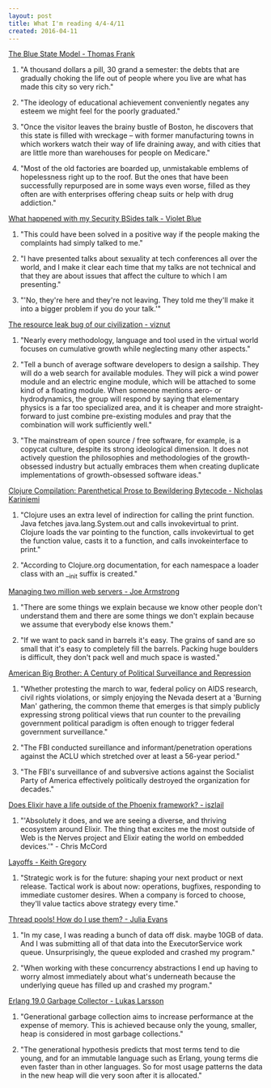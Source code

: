 ```yaml
---
layout: post
title: What I'm reading 4/4-4/11
created: 2016-04-11
---
```


[The Blue State Model - Thomas Frank](http://www.tomdispatch.com/blog/176121/)

1. "A thousand dollars a pill, 30 grand a semester: the debts that are gradually choking the life out of people where you live are what has made this city so very rich."

2. "The ideology of educational achievement conveniently negates any esteem we might feel for the poorly graduated."

3. "Once the visitor leaves the brainy bustle of Boston, he discovers that this state is filled with wreckage &#x2013; with former manufacturing towns in which workers watch their way of life draining away, and with cities that are little more than warehouses for people on Medicare."

4. "Most of the old factories are boarded up, unmistakable emblems of hopelessness right up to the roof. But the ones that have been successfully repurposed are in some ways even worse, filled as they often are with enterprises offering cheap suits or help with drug addiction."

[What happened with my Security BSides talk - Violet Blue](http://violetblue.tumblr.com/post/44107008572/what-happened-with-my-security-bsides-talk)

1. "This could have been solved in a positive way if the people making the complaints had simply talked to me."

2. "I have presented talks about sexuality at tech conferences all over the world, and I make it clear each time that my talks are not technical and that they are about issues that affect the culture to which I am presenting."

3. "'No, they're here and they're not leaving. They told me they'll make it into a bigger problem if you do your talk.'"

[The resource leak bug of our civilization - viznut](http://countercomplex.blogspot.ca/2014/08/the-resource-leak-bug-of-our.html?m=1)

1. "Nearly every methodology, language and tool used in the virtual world focuses on cumulative growth while neglecting many other aspects."

2. "Tell a bunch of average software developers to design a sailship. They will do a web search for available modules. They will pick a wind power module and an electric engine module, which will be attached to some kind of a floating module. When someone mentions aero- or hydrodynamics, the group will respond by saying that elementary physics is a far too specialized area, and it is cheaper and more straight-forward to just combine pre-existing modules and pray that the combination will work sufficiently well."

3. "The mainstream of open source / free software, for example, is a copycat culture, despite its strong ideological dimension. It does not actively question the philosophies and methodologies of the growth-obsessed industry but actually embraces them when creating duplicate implementations of growth-obsessed software ideas."

[Clojure Compilation: Parenthetical Prose to Bewildering Bytecode - Nicholas Kariniemi](http://blog.ndk.io/clojure-compilation.html)

1. "Clojure uses an extra level of indirection for calling the print function. Java fetches java.lang.System.out and calls invokevirtual to print. Clojure loads the var pointing to the function, calls invokevirtual to get the function value, casts it to a function, and calls invokeinterface to print."

2. "According to Clojure.org documentation, for each namespace a loader class with an \_<sub>init</sub> suffix is created."

[Managing two million web servers - Joe Armstrong](https://joearms.github.io/2016/03/13/Managing-two-million-webservers.html)

1. "There are some things we explain because we know other people don't understand them and there are some things we don't explain because we assume that everybody else knows them."

2. "If we want to pack sand in barrels it's easy. The grains of sand are so small that it's easy to completely fill the barrels. Packing huge boulders is difficult, they don't pack well and much space is wasted."

[American Big Brother: A Century of Political Surveillance and Repression](http://www.cato.org/american-big-brother)

1. "Whether protesting the march to war, federal policy on AIDS research, civil rights violations, or simply enjoying the Nevada desert at a 'Burning Man' gathering, the common theme that emerges is that simply publicly expressing strong political views that run counter to the prevailing government political paradigm is often enough to trigger federal government surveillance."

2. "The FBI conducted sureillance and informant/penetration operations against the ACLU which stretched over at least a 56-year period."

3. "The FBI's surveillance of and subversive actions against the Socialist Party of America effectively politically destroyed the organization for decades."

[Does Elixir have a life outside of the Phoenix framework? - iszlail](https://www.reddit.com/r/elixir/comments/4coqg4/does_elixir_have_a_life_outside_of_the_phoenix/)

1. "'Absolutely it does, and we are seeing a diverse, and thriving ecosystem around Elixir. The thing that excites me the most outside of Web is the Nerves project and Elixir eating the world on embedded devices.'" - Chris McCord

[Layoffs - Keith Gregory](http://blog.kdgregory.com/2016/03/layoffs.html)

1. "Strategic work is for the future: shaping your next product or next release. Tactical work is about now: operations, bugfixes, responding to immediate customer desires. When a company is forced to choose, they'll value tactics above strategy every time."

[Thread pools! How do I use them? - Julia Evans](http://jvns.ca/blog/2016/03/27/thread-pools-how-do-i-use-them/)

1. "In my case, I was reading a bunch of data off disk. maybe 10GB of data. And I was submitting all of that data into the ExecutorService work queue. Unsurprisingly, the queue exploded and crashed my program."

2. "When working with these concurrency abstractions I end up having to worry almost immediately about what's underneath because the underlying queue has filled up and crashed my program."

[Erlang 19.0 Garbage Collector - Lukas Larsson](https://www.erlang-solutions.com/blog/erlang-19-0-garbage-collector.html)

1. "Generational garbage collection aims to increase performance at the expense of memory. This is achieved because only the young, smaller, heap is considered in most garbage collections."

2. "The generational hypothesis predicts that most terms tend to die young, and for an immutable language such as Erlang, young terms die even faster than in other languages. So for most usage patterns the data in the new heap will die very soon after it is allocated."

